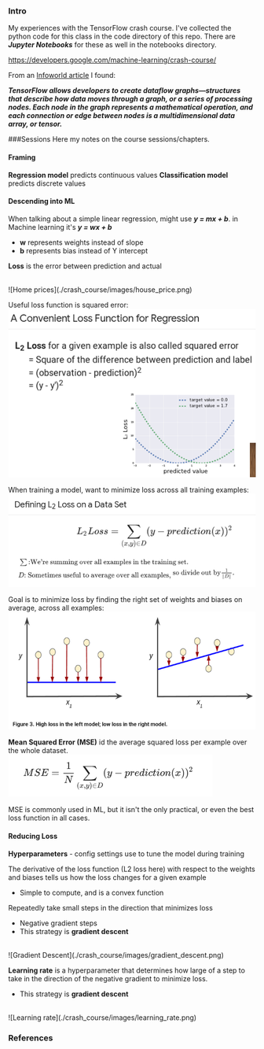 

### Intro
My experiences with the TensorFlow crash course.  I've collected the python code
for this class in the code directory of this repo.  There are
_**Jupyter Notebooks**_ for these as well in the notebooks directory.

https://developers.google.com/machine-learning/crash-course/

From an
[Infoworld article](https://www.infoworld.com/article/3278008/machine-learning/what-is-tensorflow-the-machine-learning-library-explained.html)
I found:

_**TensorFlow allows developers to create dataflow graphs—structures that
describe how data moves through a graph, or a series of processing nodes. Each
node in the graph represents a mathematical operation, and each connection or
edge between nodes is a multidimensional data array, or tensor.**_

###Sessions
Here my notes on the course sessions/chapters.

#### Framing
**Regression model** predicts continuous values
**Classification model** predicts discrete values

#### Descending into ML
When talking about a simple linear regression, might use _**y = mx + b**_.  in
Machine learning it's _**y = wx + b**_
- **w** represents weights instead of slope
- **b** represents bias instead of Y intercept

**Loss** is the error between prediction and actual

<br>
![Home prices](./crash_course/images/house_price.png)

Useful loss function is squared error:
<br>
![Squared error](./crash_course/images/squared_error.png)

When training a model, want to minimize loss across all training examples:
<br>
![L2 loss](./crash_course/images/L2_loss.png)

Goal is to minimize loss by finding the right set of weights and biases
on average, across all examples:
<br>
![Model loss](./crash_course/images/model_loss.png)

**Mean Squared Error (MSE)** id the average squared loss per example over the
whole dataset.
<br>
![Mean Squared Error](./crash_course/images/MSE.png)

MSE is commonly used in ML, but it isn't the only practical, or even the best
loss function in all cases.

#### Reducing Loss
**Hyperparameters** - config settings use to tune the model during training

The derivative of the loss function (L2 loss here) with respect to the weights
and biases tells us how the loss changes for a given example
- Simple to compute, and is a convex function

Repeatedly take small steps in the direction that minimizes loss
- Negative gradient steps
- This strategy is **gradient descent**
<br>
![Gradient Descent](./crash_course/images/gradient_descent.png)

**Learning rate** is a hyperparameter that determines how large of a step to
take in the direction of the negative gradient to minimize loss.
- This strategy is **gradient descent**
<br>
![Learning rate](./crash_course/images/learning_rate.png)

### References
